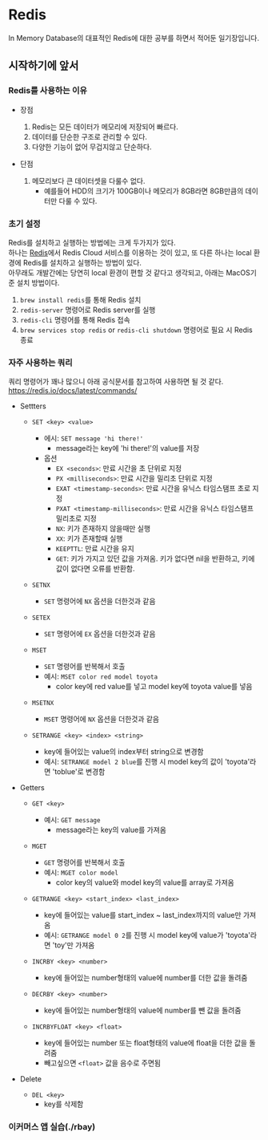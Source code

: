 # Redis

In Memory Database의 대표적인 Redis에 대한 공부를 하면서 적어둔 일기장입니다.

## 시작하기에 앞서

### Redis를 사용하는 이유

- 장점

  1. Redis는 모든 데이터가 메모리에 저장되어 빠르다.
  2. 데이터를 단순한 구조로 관리할 수 있다.
  3. 다양한 기능이 없어 무겁지않고 단순하다.

- 단점
  1. 메모리보다 큰 데이터셋을 다룰수 없다.
     - 예를들어 HDD의 크기가 100GB이나 메모리가 8GB라면 8GB만큼의 데이터만 다룰 수 있다.

### 초기 설정

Redis를 설치하고 실행하는 방법에는 크게 두가지가 있다.  
하나는 [Redis](http://redis.com)에서 Redis Cloud 서비스를 이용하는 것이 있고, 또 다른 하나는 local 환경에 Redis를 설치하고 실행하는 방법이 있다.  
아무래도 개발간에는 당연히 local 환경이 편할 것 같다고 생각되고, 아래는 MacOS기준 설치 방법이다.

1. `brew install redis`를 통해 Redis 설치
2. `redis-server` 명령어로 Redis server를 실행
3. `redis-cli` 명령어를 통해 Redis 접속
4. `brew services stop redis` or `redis-cli shutdown` 명령어로 필요 시 Redis 종료

### 자주 사용하는 쿼리

쿼리 명령어가 꽤나 많으니 아래 공식문서를 참고하여 사용하면 될 것 같다.  
https://redis.io/docs/latest/commands/

- Settters

  - `SET <key> <value>`

    - 에시: `SET message 'hi there!'`
      - message라는 key에 'hi there!'의 value를 저장
    - 옵션
      - `EX <seconds>`: 만료 시간을 초 단위로 지정
      - `PX <milliseconds>`: 만료 시간을 밀리초 단위로 지정
      - `EXAT <timestamp-seconds>`: 만료 시간을 유닉스 타임스탬프 초로 지정
      - `PXAT <timestamp-milliseconds>`: 만료 시간을 유닉스 타임스탬프 밀리초로 지정
      - `NX`: 키가 존재하지 않을때만 실행
      - `XX`: 키가 존재할때 실행
      - `KEEPTTL`: 만료 시간을 유지
      - `GET`: 키가 가지고 있던 값을 가져옴. 키가 없다면 nil을 반환하고, 키에 값이 없다면 오류를 반환함.

  - `SETNX`
    - `SET` 명령어에 `NX` 옵션을 더한것과 같음
  - `SETEX`
    - `SET` 명령어에 `EX` 옵션을 더한것과 같음
  - `MSET`
    - `SET` 명령어를 반복해서 호출
    - 예시: `MSET color red model toyota`
      - color key에 red value를 넣고 model key에 toyota value를 넣음
  - `MSETNX`

    - `MSET` 명령어에 `NX` 옵션을 더한것과 같음

  - `SETRANGE <key> <index> <string>`
    - key에 들어있는 value의 index부터 string으로 변경함
    - 예시: `SETRANGE model 2 blue`를 진행 시 model key의 값이 'toyota'라면 'toblue'로 변경함

- Getters

  - `GET <key>`

    - 예시: `GET message`
      - message라는 key의 value를 가져옴

  - `MGET`

    - `GET` 명령어를 반복해서 호출
    - 예시: `MGET color model`
      - color key의 value와 model key의 value를 array로 가져옴

  - `GETRANGE <key> <start_index> <last_index>`

    - key에 들어있는 value를 start_index ~ last_index까지의 value만 가져옴
    - 예시: `GETRANGE model 0 2`를 진행 시 model key에 value가 'toyota'라면 'toy'만 가져옴

  - `INCRBY <key> <number>`

    - key에 들어있는 number형태의 value에 number를 더한 값을 돌려줌

  - `DECRBY <key> <number>`

    - key에 들어있는 number형태의 value에 number를 뺀 값을 돌려줌

  - `INCRBYFLOAT <key> <float>`
    - key에 들어있는 number 또는 float형태의 value에 float을 더한 값을 돌려줌
    - 빼고싶으면 `<float>` 값을 음수로 주면됨

- Delete

  - `DEL <key>`
    - key를 삭제함

### 이커머스 앱 실습(./rbay)
